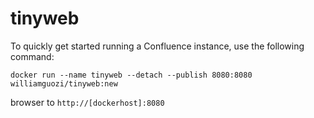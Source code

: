 # tinyweb

To quickly get started running a Confluence instance, use the following command:

`docker run --name tinyweb --detach --publish 8080:8080 williamguozi/tinyweb:new`

browser to `http://[dockerhost]:8080`
